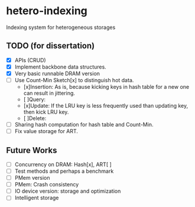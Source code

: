# hetero-indexing
Indexing system for heterogeneous storages

## TODO (for dissertation)
- [x] APIs (CRUD)
- [x] Implement backbone data structures.
- [x] Very basic runnable DRAM version
- [ ] Use Count-Min Sketch[x] to distinguish hot data.
  - [x]Insertion: As is, because kicking keys in hash table for a new one can result in jittering.
  - [ ]Query: 
  - [x]Update: If the LRU key is less frequently used than updating key, then kick LRU key.
  - [ ]Delete: 
- [ ] Sharing hash computation for hash table and Count-Min.
- [ ] Fix value storage for ART.
## Future Works
- [ ] Concurrency on DRAM: Hash[x], ART[ ]
- [ ] Test methods and perhaps a benchmark
- [ ] PMem version
- [ ] PMem: Crash consistency
- [ ] IO device version: storage and optimization
- [ ] Intelligent storage
